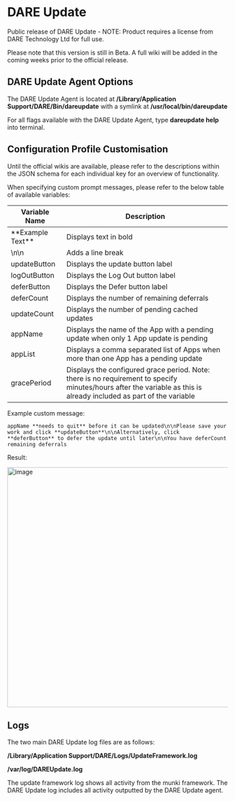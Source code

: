 # DARE Update
Public release of DARE Update - NOTE: Product requires a license from DARE Technology Ltd for full use.

Please note that this version is still in Beta. A full wiki will be added in the coming weeks prior to the official release.

## DARE Update Agent Options

The DARE Update Agent is located at **/Library/Application Support/DARE/Bin/dareupdate** with a symlink at **/usr/local/bin/dareupdate**

For all flags available with the DARE Update Agent, type **dareupdate help** into terminal. 

## Configuration Profile Customisation

Until the official wikis are available, please refer to the descriptions within the JSON schema for each individual key for an overview of functionality.

When specifying custom prompt messages, please refer to the below table of available variables:

| Variable Name      | Description |
| -----------        | ----------- |
| \*\*Example Text\*\*  | Displays text in bold        |
| \n\n  | Adds a line break       |
| updateButton      | Displays the update button label       |
| logOutButton  | Displays the Log Out button label        |
| deferButton  | Displays the Defer button label        |
| deferCount  | Displays the number of remaining deferrals        |
| updateCount  | Displays the number of pending cached updates       |
| appName  | Displays the name of the App with a pending update when only 1 App update is pending     |
| appList  | Displays a comma separated list of Apps when more than one App has a pending update       |
| gracePeriod  | Displays the configured grace period. Note: there is no requirement to specify minutes/hours after the variable as this is already included as part of the variable      |

Example custom message:

    appName **needs to quit** before it can be updated\n\nPlease save your work and click **updateButton**\n\nAlternatively, click **deferButton** to defer the update until later\n\nYou have deferCount remaining deferrals

Result:

<img width="549" alt="image" src="https://user-images.githubusercontent.com/67438911/203436080-b3753764-a67b-48d3-83f8-f58d9ef66c2e.png">


## Logs

The two main DARE Update log files are as follows:

**/Library/Application Support/DARE/Logs/UpdateFramework.log**

**/var/log/DAREUpdate.log**

The update framework log shows all activity from the munki framework. The DARE Update log includes all activity outputted by the DARE Update agent.
